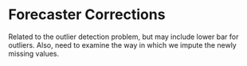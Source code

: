 # Forecaster Corrections

Related to the outlier detection problem, but may include lower bar for outliers.  Also, need to examine the way in which we impute the newly missing values.